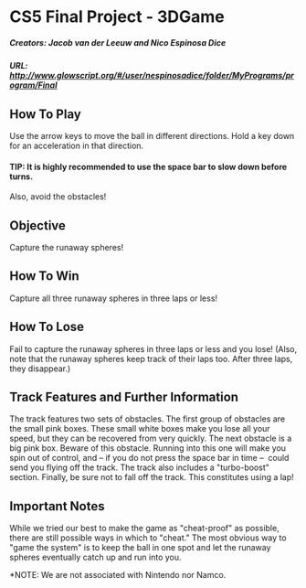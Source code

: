 # CS5 Final Project - 3DGame
##### Creators: Jacob van der Leeuw and Nico Espinosa Dice
##### URL: http://www.glowscript.org/#/user/nespinosadice/folder/MyPrograms/program/Final

## How To Play
Use the arrow keys to move the ball in different directions. Hold a key down for an acceleration in that direction.
#### TIP: It is highly recommended to use the space bar to slow down before turns.
Also, avoid the obstacles!

## Objective
Capture the runaway spheres!

## How To Win
Capture all three runaway spheres in three laps or less!

## How To Lose
Fail to capture the runaway spheres in three laps or less and you lose!
(Also, note that the runaway spheres keep track of their laps too. After three laps, they disappear.)

## Track Features and Further Information
The track features two sets of obstacles. The first group of obstacles are the small pink boxes. These small white boxes
make you lose all your speed, but they can be recovered from very quickly. The next obstacle is a big pink box. Beware of
this obstacle. Running into this one will make you spin out of control, and – if you do not press the space bar in time – 
could send you flying off the track.
The track also includes a "turbo-boost" section.
Finally, be sure not to fall off the track. This constitutes using a lap!

## Important Notes
While we tried our best to make the game as "cheat-proof" as possible, there are still possible ways in which to "cheat."
The most obvious way to "game the system" is to keep the ball in one spot and let the runaway spheres eventually catch up and 
run into you.

*NOTE: We are not associated with Nintendo nor Namco.
